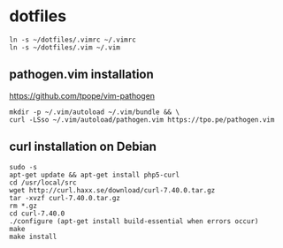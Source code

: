 # dotfiles
	ln -s ~/dotfiles/.vimrc ~/.vimrc
	ln -s ~/dotfiles/.vim ~/.vim

## pathogen.vim installation
https://github.com/tpope/vim-pathogen

	mkdir -p ~/.vim/autoload ~/.vim/bundle && \
	curl -LSso ~/.vim/autoload/pathogen.vim https://tpo.pe/pathogen.vim

## curl installation on Debian
	sudo -s
	apt-get update && apt-get install php5-curl
	cd /usr/local/src
	wget http://curl.haxx.se/download/curl-7.40.0.tar.gz
	tar -xvzf curl-7.40.0.tar.gz
	rm *.gz
	cd curl-7.40.0
	./configure (apt-get install build-essential when errors occur)
	make
	make install
